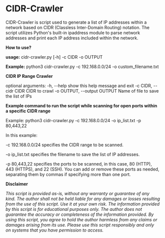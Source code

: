 # CIDR-Crawler
CIDR-Crawler is script used to generate a list of IP addresses within a network based on CIDR (Classless Inter-Domain Routing) notation. The script utilizes Python's built-in ipaddress module to parse network addresses and print each IP address included within the network.

**How to use?**

**usage:** cidr-crawler.py [-h] -c CIDR -o OUTPUT

**Example:** python3 cidr-crawler.py -c 192.168.0.0/24 -o custom_filename.txt

**CIDR IP Range Crawler**

optional arguments:
  -h, --help            show this help message and exit
  -c CIDR, --cidr CIDR  CIDR to crawl
  -o OUTPUT, --output OUTPUT
                        Name of file to save the list of IPs

**Example command to run the script while scanning for open ports within a specific CIDR range**

Example: python3 cidr-crawler.py -c 192.168.0.0/24 -o ip_list.txt -p 80,443,22

In this example:

-c 192.168.0.0/24 specifies the CIDR range to be scanned.

-o ip_list.txt specifies the filename to save the list of IP addresses.

-p 80,443,22 specifies the ports to be scanned, in this case, 80 (HTTP), 443 (HTTPS), and 22 (SSH). You can add or remove these ports as needed, separating them by commas if specifying more than one port.

**Disclaimer**

_This script is provided as-is, without any warranty or guarantee of any kind. The author shall not be held liable for any damages or losses resulting from the use of this script. Use it at your own risk. The information provided by this script is for educational purposes only. The author does not guarantee the accuracy or completeness of the information provided. By using this script, you agree to hold the author harmless from any claims or damages arising from its use. Please use this script responsibly and only on systems that you have permission to access._
